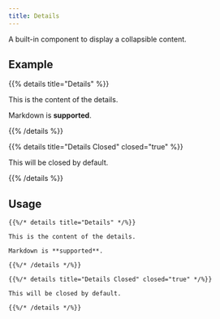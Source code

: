 ```yaml
---
title: Details
---
```


A built-in component to display a collapsible content.

<!--more-->

## Example

{{% details title="Details" %}}

This is the content of the details.

Markdown is **supported**.

{{% /details %}}

{{% details title="Details Closed" closed="true" %}}

This will be closed by default.

{{% /details %}}

## Usage

````
{{%/* details title="Details" */%}}

This is the content of the details.

Markdown is **supported**.

{{%/* /details */%}}
````

````
{{%/* details title="Details Closed" closed="true" */%}}

This will be closed by default.

{{%/* /details */%}}
````

